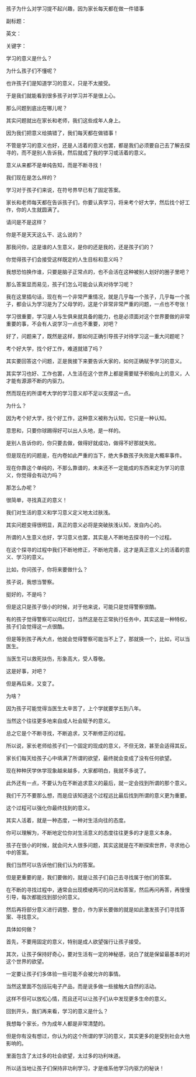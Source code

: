 孩子为什么对学习提不起兴趣，因为家长每天都在做一件错事

副标题：

英文：

关键字：





学习的意义是什么？

为什么孩子们不懂呢？

也许孩子们是知道学习的意义，只是不太接受。

于是我们就能看到很多孩子对学习并不是很上心。

那么问题到底出在哪儿呢？



其实问题就出在家长和老师，我们这些成年人身上。

因为我们把意义给搞错了，我们每天都在做错事！

不管是学习的意义也好，还是人活着的意义也罢，都是我们必须要自己去了解去探寻的，而不是别人告诉我，然后就成了我的学习或活着的意义。

意义从来都不是单纯告知，而是不断寻找！



我们现在是怎么样的？

学习对于孩子们来说，在符号界早已有了固定答案。

家长和老师每天都在告诉孩子们，你要认真学习，将来考个好大学，然后找个好工作，你的人生就圆满了。

请问是不是这样？

你是不是天天这么干、这么说的？



那我问你，这是谁的人生意义，是你的还是我的，还是孩子们的？

你觉得孩子们会接受这样既定的人生目标和意义吗？

我想恐怕换作谁，只要是脑子正常点的，也不会活在这种被别人划好的圈子里吧？

那么答案显而易见，孩子们怎么可能会认真对待学习呢？

我在这里插句话，现在有一个非常严重情况，就是几乎每一个孩子，几乎每一个孩子，都会认为学习是为了父母学的，这是个非常非常严重的问题，一点也不夸张！



学习很重要，学习是人与生俱来就具备的能力，也是必须面对这个世界要做的非常重要的事，不会有人说学习一点也不重要，对吧？

好了，问题来了，既然是这样，那如何正确引导孩子对待学习这一重大问题呢？

考个好大学，找个好工作，难道就错了吗？

其实要回答这个问题，正是我接下来要告诉大家的，如何正确赋予学习的意义。



其实学习也好、工作也罢，人生活在这个世界上都是需要赋予积极向上的意义，人才能有源源不断的内驱力。

然而现在的所谓考大学的学习意义却不足以支撑这一点。

为什么？

因为考个好大学，找个好工作，这种意义被称为认知，它只是一种认知。

意思和，只要你球踢得好可以出人头地，是一样的。

是别人告诉你的，你只要去做，做得好就成功，做得不好那就失败。

但是现在的问题是，在内卷如此严重的当下，绝大多数孩子失败是大概率事件。

现在你靠这个单纯的，不那么靠谱的，未来还不一定能成的东西来定为学习的意义，你觉得会有动力吗？



那怎么办呢？

很简单，寻找真正的意义！

我们对生活的意义和学习意义定义地太过肤浅。

其实问题变得很明显，真正的意义必将是突破肤浅认知，发自内心的。

所谓的人生意义也好，学习意义也罢，其实是人不断地去探寻的一个过程。

在这个探寻的过程中我们不断地修正，不断地完善，这才是真正意义上的活着的意义、学习的意义。



比如，你问孩子，你将来要做什么？

孩子说，我想当警察。

挺好的，不是吗？

但是这只是孩子很小的时候，对于他来说，可能只是觉得警察很酷。

有的孩子觉得警察可以闯红灯，当然这是在正常执行任务中，其实这是一种特权，孩子们会觉得这一点很酷。

但是等到孩子再大点，他就会觉得警察可能当不上了，那就换一个，比如，可以当医生。

当医生可以救死扶伤，形象高大，受人尊敬。

这是好事，对吧？

但是再后来，又变了。

为啥？

因为孩子可能觉得当医生太辛苦了，上个学就要学五到八年。

当然这个往往更多地来自成人社会赋予的意义。

总之它是个不断寻找，不断追求，又不断修正的过程。

所以说，家长老师给孩子们一个固定的现成的意义，不但无效，甚至会适得其反。

家长们每天给孩子心中填满了所谓的欲望，最终就会变成了没有任何欲望。

现在种种厌学休学现象越来越多，大家都明白，我就不多说了。



此外还有一点，不要认为在不断追求意义的最后，就一定会找到所谓的那个意义。

我们千万不要那么想，而是应该知道这个过程远比最后找到所谓的意义更为重要。

这个过程可以强化你最终找到的意义。

其实人活着，就是一种态度，一种对生活向往的态度。

你可以理解为，不断地定位你对生活意义的态度往往更多的才是意义本身。



孩子在很小的时候，就会问大人很多问题，其实这就是在不断探索世界，寻求他心中的答案。

我们当然可以告诉他们我们认为的答案。

但是更重要的是，我们要做的，就是让孩子们自己去寻找属于他们的答案。

在不断的寻找过程中，通常会出现模棱两可的问法和答案，然后再问再答，再慢慢引导，每次都能找到部分的意义。

然后再将部分意义进行调整、整合，作为家长要做的就是如此激发孩子们寻找答案、寻找意义。



具体如何做？

首先，不要用固定的意义，特别是成人欲望强行让孩子接受。

其次，让孩子保持好奇心，要对生活有一定的神秘感，说白了就是保留最基本的对这个世界的欲望。

一定要让孩子们多体验一些可能不会被允许的事情。

当然这里面不包括玩电子产品，而是说多做一些接触大自然的活动。

这样不但可以放松心情，而且还可以让孩子们从中发现更多生命的意义。



回到开头，我们再来看，学习的意义是什么？

我想每个家长，作为成年人都是非常清楚的。

但是你有没有想过，你认为的这个所谓的学习的意义，其实更多的是受到社会大他影响的。

里面包含了太过多的社会欲望，太过多的功利味道。

所以适当地让孩子们保持非功利学习，才是维系他学习内驱力的秘诀！

